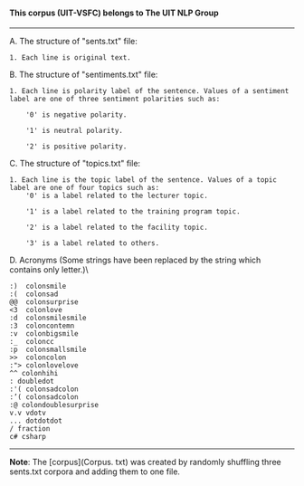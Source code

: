#### This corpus (UIT-VSFC) belongs to The UIT NLP Group

---
A. The structure of "sents.txt" file:

	1. Each line is original text.

B. The structure of "sentiments.txt" file:

	1. Each line is polarity label of the sentence. Values of a sentiment label are one of three sentiment polarities such as:

		'0' is negative polarity.

		'1' is neutral polarity.

		'2' is positive polarity.

C. The structure of "topics.txt" file:

	1. Each line is the topic label of the sentence. Values of a topic label are one of four topics such as:
 		'0' is a label related to the lecturer topic.

		'1' is a label related to the training program topic.

		'2' is a label related to the facility topic.

		'3' is a label related to others.

D. Acronyms (Some strings have been replaced by the string which contains only letter.)\\

	:)  colonsmile
	:(  colonsad
	@@  colonsurprise
	<3  colonlove
	:d  colonsmilesmile
	:3  coloncontemn
	:v  colonbigsmile
	:_  coloncc
	:p  colonsmallsmile
	>>  coloncolon
	:"> colonlovelove
	^^ colonhihi
	: doubledot
	:'( colonsadcolon
	:’( colonsadcolon
	:@ colondoublesurprise
	v.v vdotv
	... dotdotdot
	/ fraction
	c# csharp

---

**Note**: The [corpus](Corpus. txt) was created by randomly shuffling three sents.txt corpora and adding them to one file.
